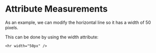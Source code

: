 # Attribute Measurements
As an example, we can modify the horizontal line so it has a width of 50 pixels.

This can be done by using the width attribute:

```
<hr width="50px" />
```
